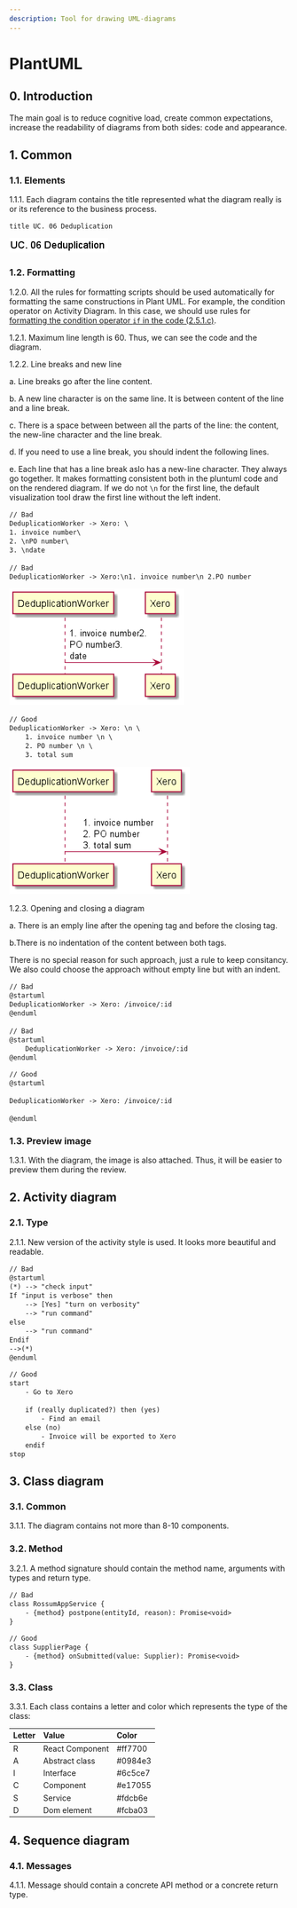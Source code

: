 ```yaml
---
description: Tool for drawing UML-diagrams
---
```


# PlantUML

## 0. Introduction

The main goal is to reduce cognitive load, create common expectations, 
increase the readability of diagrams from both sides: code and appearance.

## 1. Common

### 1.1. Elements

1.1.1. Each diagram contains the title represented what the diagram really 
is or its reference to the business process.

```text
title UC. 06 Deduplication
```

![Example](assets/plantuml/1.1.1-the-diagram-title.png)

### 1.2. Formatting

1.2.0. All the rules for formatting scripts should be used automatically for
formatting the same constructions in Plant UML. For example, the condition
operator on Activity Diagram. In this case, we should use rules for [formatting
the condition operator `if` in the code (2.5.1.c)](scripts.md#251-------).

1.2.1. Maximum line length is 60. Thus, we can see the code and the diagram.

1.2.2. Line breaks and new line

a. Line breaks go after the line content. 

b. A new line character is on the same line. It is between content of the line
and a line break.

c. There is a space between between all the parts of the line: the content, 
the new-line character and the line break.

d. If you need to use a line break, you should indent the following lines.

e. Each line that has a line break aslo has a new-line character. They always
go together. It makes formatting consistent both in the pluntuml code and on
the rendered diagram. If we do not `\n` for the first line, the default 
visualization tool draw the first line without the left indent.  

```text
// Bad
DeduplicationWorker -> Xero: \
1. invoice number\
2. \nPO number\
3. \ndate

// Bad
DeduplicationWorker -> Xero:\n1. invoice number\n 2.PO number
```

![Bad example](assets/plantuml/1.2.1-line-breaks.bad.png)


```text
// Good
DeduplicationWorker -> Xero: \n \
    1. invoice number \n \
    2. PO number \n \
    3. total sum
```

![Good example](assets/plantuml/1.2.1-line-breaks.good.png)

1.2.3. Opening and closing a diagram

a. There is an emply line after the opening tag and before the closing tag.

b.There is no indentation of the content between both tags.

There is no special reason for such approach, just a rule to keep consitancy.
We also could choose the approach without empty line but with an indent.

```text
// Bad
@startuml
DeduplicationWorker -> Xero: /invoice/:id
@enduml

// Bad
@startuml
    DeduplicationWorker -> Xero: /invoice/:id
@enduml
```

```text
// Good
@startuml

DeduplicationWorker -> Xero: /invoice/:id

@enduml
```

### 1.3. Preview image

1.3.1. With the diagram, the image is also attached. Thus, it will 
be easier to preview them during the review.

## 2. Activity diagram

### 2.1. Type

2.1.1. New version of the activity style is used. It looks more 
beautiful and readable.

```text
// Bad
@startuml
(*) --> "check input"
If "input is verbose" then
    --> [Yes] "turn on verbosity"
    --> "run command"
else
    --> "run command"
Endif
-->(*)
@enduml
```

```text
// Good
start
    - Go to Xero

    if (really duplicated?) then (yes)
        - Find an email
    else (no)
        - Invoice will be exported to Xero
    endif
stop
```

## 3. Class diagram

### 3.1. Common

3.1.1. The diagram contains not more than 8-10 components.

### 3.2. Method

3.2.1. A method signature should contain the method name, arguments with types
and return type.

```text
// Bad
class RossumAppService {
    - {method} postpone(entityId, reason): Promise<void>
}
```

```text
// Good
class SupplierPage {
    - {method} onSubmitted(value: Supplier): Promise<void>
}
```

### 3.3. Class

3.3.1. Each class contains a letter and color which represents the 
type of the class:

| Letter | Value | Color |
| :--- | :--- | :--- |
| R | React Component | \#ff7700 |
| A | Abstract class | \#0984e3 |
| I | Interface | \#6c5ce7 |
| C | Component | \#e17055 |
| S | Service | \#fdcb6e |
| D | Dom element | \#fcba03 |

## 4. Sequence diagram

### 4.1. Messages

4.1.1. Message should contain a concrete API method or a concrete
return type.

